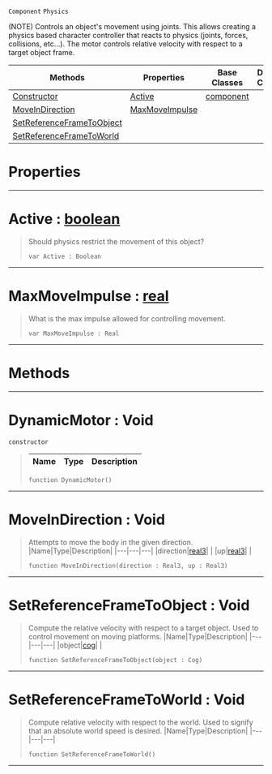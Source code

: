  `Component` `Physics`



(NOTE) Controls an object's movement using joints. This allows creating a physics based character controller that reacts to physics (joints, forces, collisions, etc...). The motor controls relative velocity with respect to a target object frame.

|Methods|Properties|Base Classes|Derived Classes|
|---|---|---|---|
|[ Constructor](https://github.com/zeroengineteam/ZeroDocs/code_reference/class_reference/dynamicmotor.markdown#dynamicmotor-void)|[ Active](https://github.com/zeroengineteam/ZeroDocs/code_reference/class_reference/dynamicmotor.markdown#active-zero-engine-docum)|[component](https://github.com/zeroengineteam/ZeroDocs/code_reference/class_reference/component.markdown)| |
|[ MoveInDirection](https://github.com/zeroengineteam/ZeroDocs/code_reference/class_reference/dynamicmotor.markdown#moveindirection-void)|[ MaxMoveImpulse](https://github.com/zeroengineteam/ZeroDocs/code_reference/class_reference/dynamicmotor.markdown#maxmoveimpulse-zero-engi)| | |
|[ SetReferenceFrameToObject](https://github.com/zeroengineteam/ZeroDocs/code_reference/class_reference/dynamicmotor.markdown#setreferenceframetoobjec)| | | |
|[ SetReferenceFrameToWorld](https://github.com/zeroengineteam/ZeroDocs/code_reference/class_reference/dynamicmotor.markdown#setreferenceframetoworld)| | | |


 #  Properties


---  
 #  Active : [boolean](https://github.com/zeroengineteam/ZeroDocs/code_reference/zilch_base_types/boolean.markdown)

> Should physics restrict the movement of this object?
> ``` lang=cpp, name=Zilch
> var Active : Boolean


---  
 #  MaxMoveImpulse : [real](https://github.com/zeroengineteam/ZeroDocs/code_reference/zilch_base_types/real.markdown)

> What is the max impulse allowed for controlling movement.
> ``` lang=cpp, name=Zilch
> var MaxMoveImpulse : Real


---  
 #  Methods


---  
 #  DynamicMotor : Void

 `constructor`

> 
> |Name|Type|Description|
> |---|---|---|
> ``` lang=cpp, name=Zilch
> function DynamicMotor()
> ``` 


---  
 #  MoveInDirection : Void

> Attempts to move the body in the given direction.
> |Name|Type|Description|
> |---|---|---|
> |direction|[real3](https://github.com/zeroengineteam/ZeroDocs/code_reference/zilch_base_types/real3.markdown)| |
> |up|[real3](https://github.com/zeroengineteam/ZeroDocs/code_reference/zilch_base_types/real3.markdown)| |
> ``` lang=cpp, name=Zilch
> function MoveInDirection(direction : Real3, up : Real3)
> ``` 


---  
 #  SetReferenceFrameToObject : Void

> Compute the relative velocity with respect to a target object. Used to control movement on moving platforms.
> |Name|Type|Description|
> |---|---|---|
> |object|[cog](https://github.com/zeroengineteam/ZeroDocs/code_reference/class_reference/cog.markdown)| |
> ``` lang=cpp, name=Zilch
> function SetReferenceFrameToObject(object : Cog)
> ``` 


---  
 #  SetReferenceFrameToWorld : Void

> Compute relative velocity with respect to the world. Used to signify that an absolute world speed is desired.
> |Name|Type|Description|
> |---|---|---|
> ``` lang=cpp, name=Zilch
> function SetReferenceFrameToWorld()
> ``` 


---  
 

 